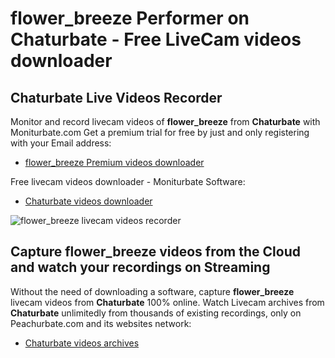 # flower_breeze Performer on Chaturbate - Free LiveCam videos downloader

## Chaturbate Live Videos Recorder

Monitor and record livecam videos of **flower_breeze** from **Chaturbate** with Moniturbate.com
Get a premium trial for free by just and only registering with your Email address:
* [flower_breeze Premium videos downloader](https://moniturbate.com/request-demo-licence-key.html)

Free livecam videos downloader - Moniturbate Software:
* [Chaturbate videos downloader](https://moniturbate.com/moniturbate-download-software.html)

![flower_breeze livecam videos recorder](https://peachurnet.com/templates/moniturbate-software.png)


## Capture flower_breeze videos from the Cloud and watch your recordings on Streaming

Without the need of downloading a software, capture **flower_breeze** livecam videos from **Chaturbate** 100% online.
Watch Livecam archives from **Chaturbate** unlimitedly from thousands of existing recordings, only on Peachurbate.com and its websites network:
* [Chaturbate videos archives](https://peachurnet.com/)